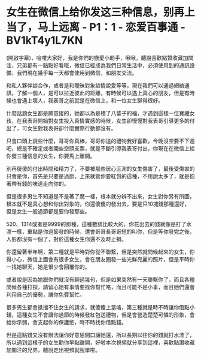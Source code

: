 # 女生在微信上给你发这三种信息，别再上当了，马上远离 - P1：1 - 恋爱百事通 - BV1kT4y1L7KN

(開啟字幕)，哈嘍大家好，我是你們的戀愛小助手，啾啾，聽說喜歡點贊收藏加關注，兄弟都有一點點好看哦，微信已經成為我們日常生活中，必須使用到的通訊設備，我們現在幾乎每一天都會使用到微信，和朋友交流。

和私人夥伴談合作，或者是和曖昧對象談情說愛等等，現在我們可以通過網絡通訊，了解一個人，是可以拉近彼此的距離，有時候可以遇上真心的朋友，但是有時候也會遇上壞人，我表哥之前就是在微信上，和一位女生聊得很好。

什麼話題女生都是願意接的，她都以為是積了八輩子的福，才遇到這樣一位寶藏女孩，在我表哥開始對女生投入真情實感的時候，女生卻慢慢對我表哥引導更多的付出了，可女生對我表哥卻什麼實際行動都沒有。

只會口頭上說些什麼，哥哥你真棒，哥哥你送的禮物我好喜歡，今晚沒空要不下週吧，總是不確定或者開些空頭支票，就是不斷引導我表哥付出，你現在在微信上給你發三種信息的女生，你要馬上離開。

別再傻傻的付出時間和精力了，不要被那些居心叵測的女生傷害了，最後受傷害的只會是你，首先是只要是過節，上來就管你要紅包的這種，不用說太多了，就是抱著帶有錢的味道走向你的。

但是很多男生不知道是不是著了魔一樣，根本就分辨不出來，女生對你另有所圖，根本就不是真心想和你出對象的，你還傻傻的發出去，要是只10塊錢那種還好，但是女生一般過節都是要你發那些。

520、1314或者是9999的那種，這種數額比較大的，你花出去的錢就像是打了水漂一樣，重點是你過節發的時候，還會哥哥長哥哥短的叫你，但是等你發完之後，人影都沒有一個了，對於這種女生你還不及時止損。

你還留著半年啊，第二種就是平時對你從不聯繫，但是突然就問候起來的女生，你得小心，微信上面會有很多女生，會在朋友圈發一些光鮮亮麗的照片，但是平時你一找她聊天，她是很少會回覆你的。

或者說是因為她跟你們就沒有聊過幾句，但是如果突然有一天聯繫你了，而且各種問候各種打探，請留心她有事情要找你幫忙咯，而且可能不是小事，而且她們還會利用自己的優勢，讓你免費幫忙。

很多男生都會抵擋不住女生的請求，就傻傻上當咯，第三種就是時不時讓你借點小錢，這種女生不會讓你過節的時候發紅包送禮物，但是會營造楚楚可憐的形象，會給你示弱，會支起你的保護慾，時不時找你借點錢。

但是這點錢又沒有辦法讓你好意思開口讓她還，所以長期以往你的錢就打水漂了，所以遇到這樣子的女生勸你早點離開，好啦本次視頻就分享到這裡，喜歡點讚收藏加關注的兄弟，聽說走出視頻就脫單啦。


